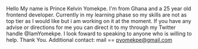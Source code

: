Hello 
My name is Prince Kelvin Yomekpe.
I'm from Ghana and a 25 year old frontend developer.
Currently in my learning phase so my skills are not as top tier as I would like but i am working on it at the moment.
If you have any advise or directions for me you can direct it to my through my Twitter handle @IamYomekpe.
I look foward to speaking to anyone who is willing to help.
Thank You.
Additional contact:
mail == pyomekpe@gmail.com
